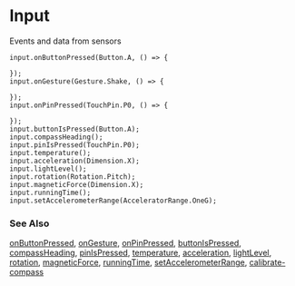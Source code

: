 # Input

Events and data from sensors

```cards
input.onButtonPressed(Button.A, () => {
    
});
input.onGesture(Gesture.Shake, () => {
    
});
input.onPinPressed(TouchPin.P0, () => {
    
});
input.buttonIsPressed(Button.A);
input.compassHeading();
input.pinIsPressed(TouchPin.P0);
input.temperature();
input.acceleration(Dimension.X);
input.lightLevel();
input.rotation(Rotation.Pitch);
input.magneticForce(Dimension.X);
input.runningTime();
input.setAccelerometerRange(AcceleratorRange.OneG);
```

### See Also

[onButtonPressed](/reference/input/on-button-pressed), [onGesture](/reference/input/on-gesture), [onPinPressed](/reference/input/on-pin-pressed), [buttonIsPressed](/reference/input/button-is-pressed), [compassHeading](/reference/input/compass-heading), [pinIsPressed](/reference/input/pin-is-pressed), [temperature](/reference/input/temperature), [acceleration](/reference/input/acceleration), [lightLevel](/reference/input/light-level), [rotation](/reference/input/rotation), [magneticForce](/reference/input/magnetic-force), [runningTime](/reference/input/running-time), [setAccelerometerRange](/reference/input/set-accelerometer-range), [calibrate-compass](/reference/input/calibrate-compass)
